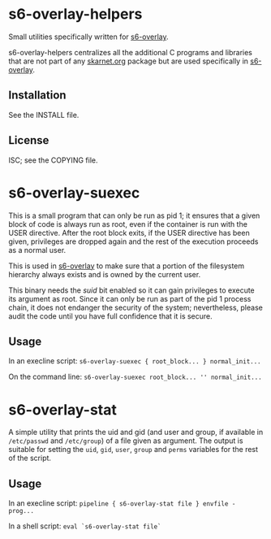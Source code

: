 # s6-overlay-helpers

Small utilities specifically written for
[s6-overlay](https://github.com/just-containers/s6-overlay).

s6-overlay-helpers centralizes all the additional C programs
and libraries that are not part of any [skarnet.org](https://skarnet.org/software/)
package but are used specifically in [s6-overlay](https://github.com/just-containers/s6-overlay).

## Installation

See the INSTALL file.

## License

ISC; see the COPYING file.

# s6-overlay-suexec

This is a small program that can only be run as pid 1; it ensures that
a given block of code is always run as root, even if the container is run
with the USER directive. After the root block exits, if the USER directive
has been given, privileges are dropped again and the rest of the execution
proceeds as a normal user.

This is used in [s6-overlay](https://github.com/just-containers/s6-overlay)
to make sure that a portion of the filesystem hierarchy always exists and
is owned by the current user.

This binary needs the *suid* bit enabled so it can gain privileges to
execute its argument as root. Since it can only be run as part of the pid 1
process chain, it does not endanger the security of the system; nevertheless,
please audit the code until you have full confidence that it is secure.

## Usage

In an execline script: `s6-overlay-suexec { root_block... } normal_init...`

On the command line: `s6-overlay-suexec root_block... '' normal_init...`

# s6-overlay-stat

A simple utility that prints the uid and gid (and user and group, if available
in `/etc/passwd` and `/etc/group`) of a file given as argument. The output
is suitable for setting the `uid`, `gid`, `user`, `group` and `perms` variables for
the rest of the script.

## Usage

In an execline script: `pipeline { s6-overlay-stat file } envfile - prog...`

In a shell script: `` eval `s6-overlay-stat file` ``
